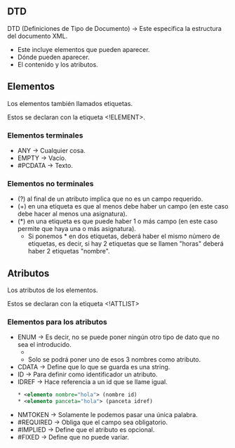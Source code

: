 ## DTD

DTD (Definiciones de Tipo de Documento) -> Este especifica la estructura del documento XML.

* Este incluye elementos que pueden aparecer.
* Dónde pueden aparecer.
* El contenido y los atributos.

## Elementos

Los elementos también llamados etiquetas.

Estos se declaran con la etiqueta <!ELEMENT>.

### Elementos terminales

* ANY → Cualquier cosa.
* EMPTY → Vacío.
* #PCDATA → Texto.

### Elementos no terminales

* (?) al final de un atributo implica que no es un campo requerido.
* (+) en una etiqueta es que al menos debe haber un campo (en este caso debe hacer al menos una asignatura).
* (*) en una etiqueta es que puede haber 1 o más campo (en este caso permite que haya una o más asignatura).
    * Si ponemos * en dos etiquetas, deberá haber el mismo número de etiquetas, es decir, si hay 2 etiquetas que se llamen "horas" deberá haber 2 etiquetas "nombre".

## Atributos

Los atributos de los elementos.

Estos se declaran con la etiqueta <!ATTLIST>

### Elementos para los atributos

* ENUM → Es decir, no se puede poner ningún otro tipo de dato que no sea el introducido.
    * <!ATTLIST asignatura nom (hulio|miguel|anuel)>
    * Solo se podrá poner uno de esos 3 nombres como atributo.
* CDATA → Define que lo que se guarda es una string.
* ID → Para definir como identificador un atributo.
* IDREF → Hace referencia a un id que se llame igual.
    ```xml
    * <elemento nombre="hola"> (nombre id)
    * <elemento panceta="hola"> (panceta idref)
    ```
* NMTOKEN → Solamente le podemos pasar una única palabra.
* #REQUIRED → Obliga que el campo sea obligatorio.
* #IMPLIED → Define que el atributo es opcional.
* #FIXED → Define que no puede variar.